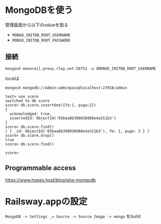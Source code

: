 # MongoDBを使う

管理画面から以下のvalueを取る
- `MONGO_INITDB_ROOT_USERNAME`
- `MONGO_INITDB_ROOT_PASSWORD`

## 接続
```
mongosh monorail.proxy.rlwy.net:56751 -u $MONGO_INITDB_ROOT_USERNAME
```
localは
```
mongosh mongodb://admin:adminpass@localhost:27018/admin
```

```
test> use score
switched to db score
score> db.score.insertOne({fe:1, puga:2})
{
  acknowledged: true,
  insertedId: ObjectId('65baa8b398030d88e4a311b3')
}
score> db.score.find()
[ { _id: ObjectId('65baa8b398030d88e4a311b3'), fe: 1, puga: 2 } ]
score> db.score.drop()
true
score> db.score.find()

score>
```

## Programmable access
https://www.hopes.host/blog/php-mongodb

# Railsway.appの設定
`MongoDB -> Settings _> Source -> Source Image -> mongo` をbuild
